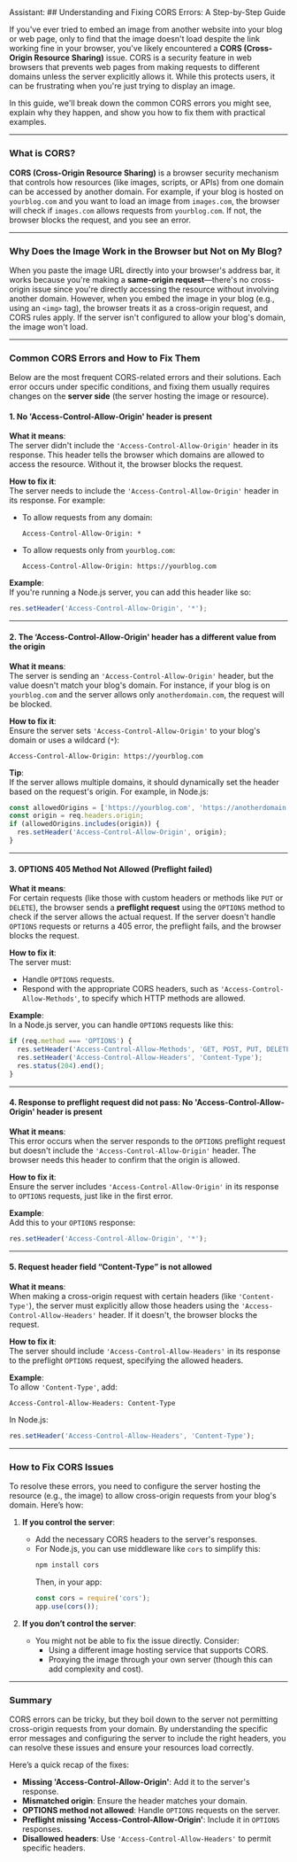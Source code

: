 ##

Assistant: ## Understanding and Fixing CORS Errors: A Step-by-Step Guide

If you've ever tried to embed an image from another website into your blog or web page, only to find that the image doesn't load despite the link working fine in your browser, you've likely encountered a **CORS (Cross-Origin Resource Sharing)** issue. CORS is a security feature in web browsers that prevents web pages from making requests to different domains unless the server explicitly allows it. While this protects users, it can be frustrating when you're just trying to display an image.

In this guide, we'll break down the common CORS errors you might see, explain why they happen, and show you how to fix them with practical examples.

---

### What is CORS?

**CORS (Cross-Origin Resource Sharing)** is a browser security mechanism that controls how resources (like images, scripts, or APIs) from one domain can be accessed by another domain. For example, if your blog is hosted on `yourblog.com` and you want to load an image from `images.com`, the browser will check if `images.com` allows requests from `yourblog.com`. If not, the browser blocks the request, and you see an error.

---

### Why Does the Image Work in the Browser but Not on My Blog?

When you paste the image URL directly into your browser's address bar, it works because you're making a **same-origin request**—there's no cross-origin issue since you're directly accessing the resource without involving another domain. However, when you embed the image in your blog (e.g., using an `<img>` tag), the browser treats it as a cross-origin request, and CORS rules apply. If the server isn't configured to allow your blog's domain, the image won't load.

---

### Common CORS Errors and How to Fix Them

Below are the most frequent CORS-related errors and their solutions. Each error occurs under specific conditions, and fixing them usually requires changes on the **server side** (the server hosting the image or resource).

#### 1. **No 'Access-Control-Allow-Origin' header is present**

**What it means**:  
The server didn't include the `'Access-Control-Allow-Origin'` header in its response. This header tells the browser which domains are allowed to access the resource. Without it, the browser blocks the request.

**How to fix it**:  
The server needs to include the `'Access-Control-Allow-Origin'` header in its response. For example:
- To allow requests from any domain:  
  ```http
  Access-Control-Allow-Origin: *
  ```
- To allow requests only from `yourblog.com`:  
  ```http
  Access-Control-Allow-Origin: https://yourblog.com
  ```

**Example**:  
If you're running a Node.js server, you can add this header like so:
```javascript
res.setHeader('Access-Control-Allow-Origin', '*');
```

---

#### 2. **The ‘Access-Control-Allow-Origin' header has a different value from the origin**

**What it means**:  
The server is sending an `'Access-Control-Allow-Origin'` header, but the value doesn't match your blog's domain. For instance, if your blog is on `yourblog.com` and the server allows only `anotherdomain.com`, the request will be blocked.

**How to fix it**:  
Ensure the server sets `'Access-Control-Allow-Origin'` to your blog's domain or uses a wildcard (`*`):
```http
Access-Control-Allow-Origin: https://yourblog.com
```

**Tip**:  
If the server allows multiple domains, it should dynamically set the header based on the request's origin. For example, in Node.js:
```javascript
const allowedOrigins = ['https://yourblog.com', 'https://anotherdomain.com'];
const origin = req.headers.origin;
if (allowedOrigins.includes(origin)) {
  res.setHeader('Access-Control-Allow-Origin', origin);
}
```

---

#### 3. **OPTIONS 405 Method Not Allowed (Preflight failed)**

**What it means**:  
For certain requests (like those with custom headers or methods like `PUT` or `DELETE`), the browser sends a **preflight request** using the `OPTIONS` method to check if the server allows the actual request. If the server doesn't handle `OPTIONS` requests or returns a 405 error, the preflight fails, and the browser blocks the request.

**How to fix it**:  
The server must:
- Handle `OPTIONS` requests.
- Respond with the appropriate CORS headers, such as `'Access-Control-Allow-Methods'`, to specify which HTTP methods are allowed.

**Example**:  
In a Node.js server, you can handle `OPTIONS` requests like this:
```javascript
if (req.method === 'OPTIONS') {
  res.setHeader('Access-Control-Allow-Methods', 'GET, POST, PUT, DELETE');
  res.setHeader('Access-Control-Allow-Headers', 'Content-Type');
  res.status(204).end();
}
```

---

#### 4. **Response to preflight request did not pass: No 'Access-Control-Allow-Origin' header is present**

**What it means**:  
This error occurs when the server responds to the `OPTIONS` preflight request but doesn't include the `'Access-Control-Allow-Origin'` header. The browser needs this header to confirm that the origin is allowed.

**How to fix it**:  
Ensure the server includes `'Access-Control-Allow-Origin'` in its response to `OPTIONS` requests, just like in the first error.

**Example**:  
Add this to your `OPTIONS` response:
```javascript
res.setHeader('Access-Control-Allow-Origin', '*');
```

---

#### 5. **Request header field “Content-Type” is not allowed**

**What it means**:  
When making a cross-origin request with certain headers (like `'Content-Type'`), the server must explicitly allow those headers using the `'Access-Control-Allow-Headers'` header. If it doesn't, the browser blocks the request.

**How to fix it**:  
The server should include `'Access-Control-Allow-Headers'` in its response to the preflight `OPTIONS` request, specifying the allowed headers.

**Example**:  
To allow `'Content-Type'`, add:
```http
Access-Control-Allow-Headers: Content-Type
```

In Node.js:
```javascript
res.setHeader('Access-Control-Allow-Headers', 'Content-Type');
```

---

### How to Fix CORS Issues

To resolve these errors, you need to configure the server hosting the resource (e.g., the image) to allow cross-origin requests from your blog's domain. Here’s how:

1. **If you control the server**:  
   - Add the necessary CORS headers to the server's responses.  
   - For Node.js, you can use middleware like `cors` to simplify this:  
     ```bash
     npm install cors
     ```
     Then, in your app:  
     ```javascript
     const cors = require('cors');
     app.use(cors());
     ```

2. **If you don’t control the server**:  
   - You might not be able to fix the issue directly. Consider:  
     - Using a different image hosting service that supports CORS.  
     - Proxying the image through your own server (though this can add complexity and cost).

---

### Summary

CORS errors can be tricky, but they boil down to the server not permitting cross-origin requests from your domain. By understanding the specific error messages and configuring the server to include the right headers, you can resolve these issues and ensure your resources load correctly.

Here’s a quick recap of the fixes:
- **Missing 'Access-Control-Allow-Origin'**: Add it to the server's response.
- **Mismatched origin**: Ensure the header matches your domain.
- **OPTIONS method not allowed**: Handle `OPTIONS` requests on the server.
- **Preflight missing 'Access-Control-Allow-Origin'**: Include it in `OPTIONS` responses.
- **Disallowed headers**: Use `'Access-Control-Allow-Headers'` to permit specific headers.

